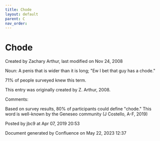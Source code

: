 ```yaml
---
title: Chode
layout: default
parent: C
nav_order:
---
```


# Chode

Created by  Zachary Arthur, last modified on Nov 24, 2008

Noun: A penis that is wider than it is long; &quot;Ew I bet that guy has a chode.&quot;

71% of people surveyed knew this term.

This entry was originally created by Z. Arthur, 2008.

Comments:

Based on survey results, 80% of participants could define &quot;chode.&quot; This word is well-known by the Geneseo community (J Costello, A-F, 2019)

Posted by jbc9 at Apr 07, 2019 20:53

Document generated by Confluence on May 22, 2023 12:37


